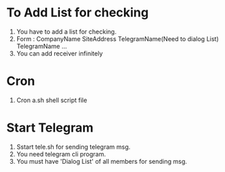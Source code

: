 # To Add List for checking
1. You have to add a list for checking.
2. Form : CompanyName	SiteAddress	TelegramName(Need to dialog List)	TelegramName	...
3. You can add receiver infinitely

# Cron
1. Cron a.sh shell script file

# Start Telegram
1. Sstart tele.sh for sending telegram msg.
2. You need telegram cli program.
3. You must have 'Dialog List' of all members for sending msg.

